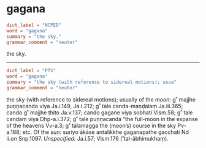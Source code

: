 # gagana

``` toml
dict_label = "NCPED"
word = "gagana"
summary = "the sky."
grammar_comment = "neuter"
```

the sky.

--------------------

``` toml
dict_label = "PTS"
word = "gagana"
summary = "the sky (with reference to sidereal motions); usua"
grammar_comment = "neuter"
```

the sky (with reference to sidereal motions); usually of the *moon:* g˚ majjhe puṇṇacando viya Ja.i.149, Ja.i.212; g˚ tale canda\-maṇḍalaṃ Ja.iii.365; cando g˚ majjhe ṭhito Ja.v.137; cando gagane viya sobhati Vism.58; g˚ tale candaṃ viya Dhp\-a.i.372; g˚ tale puṇṇacanda “the full\-moon in the expanse of the heavens Vv\-a.3; g˚ talamagga the (moon’s) course in the sky Pv\-a.188; etc. Of the *sun:* suriyo ākāse antalikkhe gaganapathe gacchati Nd ii.on Snp.1097. *Unspecified:* Ja.i.57; Vism.176 (˚tal\-âbhimukhaṃ).

